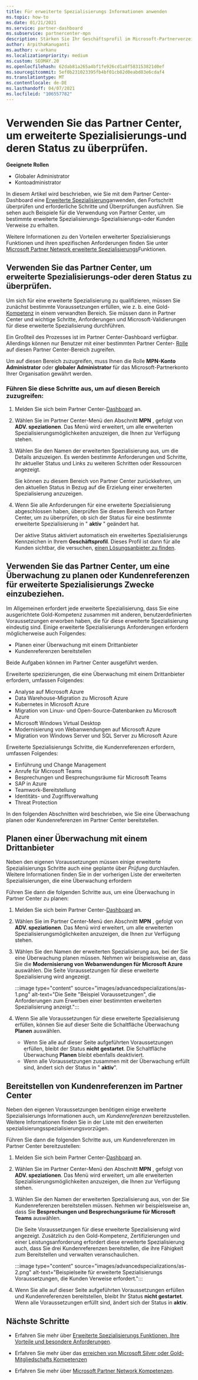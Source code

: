 ```yaml
---
title: Für erweiterte Spezialisierungs Informationen anwenden
ms.topic: how-to
ms.date: 01/21/2021
ms.service: partner-dashboard
ms.subservice: partnercenter-mpn
description: Stärken Sie Ihr Geschäftsprofil im Microsoft-Partnerverzeichnis. Erfahren Sie, wie Sie mithilfe von Partner Center erweiterte Spezialisierungs Arbeiten durchführen und diese erwerben.
author: ArpithaKanuganti
ms.author: v-arkanu
ms.localizationpriority: medium
ms.custom: SEOMAY.20
ms.openlocfilehash: 62dab81a265a4bf1fe926cd1a8f583153821d0ef
ms.sourcegitcommit: 5ef0b231023395fb4bf01cb82d0eabd83e6cdaf4
ms.translationtype: MT
ms.contentlocale: de-DE
ms.lasthandoff: 04/07/2021
ms.locfileid: "106557782"
---
```

# <a name="use-partner-center-to-apply-for-advanced-specializations-and-check-their-status"></a>Verwenden Sie das Partner Center, um erweiterte Spezialisierungs-und deren Status zu überprüfen.

**Geeignete Rollen**

- Globaler Administrator
- Kontoadministrator

In diesem Artikel wird beschrieben, wie Sie mit dem Partner Center-Dashboard eine [Erweiterte Spezialisierung](advanced-specializations.md)anwenden, den Fortschritt überprüfen und erforderliche Schritte und Überprüfungen ausführen. Sie sehen auch Beispiele für die Verwendung von Partner Center, um bestimmte erweiterte Spezialisierungs-Spezialisierungs-oder Kunden Verweise zu erhalten.

Weitere Informationen zu den Vorteilen erweiterter Spezialisierungs Funktionen und ihren spezifischen Anforderungen finden Sie unter [Microsoft Partner Network erweiterte Spezialisierungs](https://partner.microsoft.com/membership/advanced-specialization)Funktionen.

## <a name="use-partner-center-to-apply-for-advanced-specializations-or-check-their-status"></a>Verwenden Sie das Partner Center, um erweiterte Spezialisierungs-oder deren Status zu überprüfen.

Um sich für eine erweiterte Spezialisierung zu qualifizieren, müssen Sie zunächst bestimmte Voraussetzungen erfüllen, wie z. b. eine Gold- [Kompetenz](https://partner.microsoft.com/membership/competencies) in einem verwandten Bereich. Sie müssen dann in Partner Center und wichtige Schritte, Anforderungen und Microsoft-Validierungen für diese erweiterte Spezialisierung durchführen.

Ein Großteil des Prozesses ist im Partner Center-Dashboard verfügbar. Allerdings können nur Benutzer mit einer bestimmten Partner Center- [Rolle](permissions-overview.md) auf diesen Partner Center-Bereich zugreifen.

Um auf diesen Bereich zuzugreifen, muss Ihnen die Rolle **MPN-Konto Administrator** oder **globaler Administrator** für das Microsoft-Partnerkonto Ihrer Organisation gewährt werden.

### <a name="follow-these-steps-to-access-this-area"></a>Führen Sie diese Schritte aus, um auf diesen Bereich zuzugreifen:

1. Melden Sie sich beim Partner Center-[Dashboard](https://partner.microsoft.com/dashboard/home) an.

2. Wählen Sie im Partner Center-Menü den Abschnitt **MPN** , gefolgt von **ADV. speziationen**. Das Menü wird erweitert, um alle erweiterten Spezialisierungsmöglichkeiten anzuzeigen, die Ihnen zur Verfügung stehen.

3. Wählen Sie den Namen der erweiterten Spezialisierung aus, um die Details anzuzeigen. Es werden bestimmte Anforderungen und Schritte, Ihr aktueller Status und Links zu weiteren Schritten oder Ressourcen angezeigt.

   Sie können zu diesem Bereich von Partner Center zurückkehren, um den aktuellen Status in Bezug auf die Erzielung einer erweiterten Spezialisierung anzuzeigen.

4. Wenn Sie alle Anforderungen für eine erweiterte Spezialisierung abgeschlossen haben, überprüfen Sie diesen Bereich von Partner Center, um zu überprüfen, ob sich der Status für eine bestimmte erweiterte Spezialisierung in " **aktiv** " geändert hat.

   Der aktive Status aktiviert automatisch ein erweitertes Spezialisierungs Kennzeichen in Ihrem **Geschäftsprofil**. Dieses Profil ist dann für alle Kunden sichtbar, die versuchen, [einen Lösungsanbieter zu finden](https://www.microsoft.com/solution-providers/home).

## <a name="use-partner-center-to-schedule-an-audit-or-include-customer-references-for-advanced-specializations"></a>Verwenden Sie das Partner Center, um eine Überwachung zu planen oder Kundenreferenzen für erweiterte Spezialisierungs Zwecke einzubeziehen.

Im Allgemeinen erfordert jede erweiterte Spezialisierung, dass Sie eine ausgerichtete Gold-Kompetenz zusammen mit anderen, benutzerdefinierten Voraussetzungen erworben haben, die für diese erweiterte Spezialisierung eindeutig sind. Einige erweiterte Spezialisierungs Anforderungen erfordern möglicherweise auch Folgendes:

- Planen einer Überwachung mit einem Drittanbieter
- Kundenreferenzen bereitstellen

Beide Aufgaben können im Partner Center ausgeführt werden.

Erweiterte spezizierungen, die eine Überwachung mit einem Drittanbieter erfordern, umfassen Folgendes:

- Analyse auf Microsoft Azure
- Data Warehouse-Migration zu Microsoft Azure
- Kubernetes in Microsoft Azure
- Migration von Linux- und Open-Source-Datenbanken zu Microsoft Azure
- Microsoft Windows Virtual Desktop
- Modernisierung von Webanwendungen auf Microsoft Azure
- Migration von Windows Server und SQL Server zu Microsoft Azure

Erweiterte Spezialisierungs Schritte, die Kundenreferenzen erfordern, umfassen Folgendes:

- Einführung und Change Management
- Anrufe für Microsoft Teams
- Besprechungen und Besprechungsräume für Microsoft Teams
- SAP in Azure
- Teamwork-Bereitstellung
- Identitäts- und Zugriffsverwaltung
- Threat Protection

In den folgenden Abschnitten wird beschrieben, wie Sie eine Überwachung planen oder Kundenreferenzen im Partner Center bereitstellen.

## <a name="schedule-an-audit-with-a-third-party-auditor"></a>Planen einer Überwachung mit einem Drittanbieter

Neben den eigenen Voraussetzungen müssen einige erweiterte Spezialisierungs Schritte auch eine geplante über *Prüfung* durchlaufen. Weitere Informationen finden Sie in der vorherigen Liste der erweiterten Spezialisierungen, die eine Überwachung erfordern

Führen Sie dann die folgenden Schritte aus, um eine Überwachung in Partner Center zu planen:

1. Melden Sie sich beim Partner Center-[Dashboard](https://partner.microsoft.com/dashboard/home) an.

2. Wählen Sie im Partner Center-Menü den Abschnitt **MPN** , gefolgt von **ADV. speziationen**. Das Menü wird erweitert, um alle erweiterten Spezialisierungsmöglichkeiten anzuzeigen, die Ihnen zur Verfügung stehen.

3. Wählen Sie den Namen der erweiterten Spezialisierung aus, bei der Sie eine Überwachung planen müssen. Nehmen wir beispielsweise an, dass Sie die **Modernisierung von Webanwendungen für Microsoft Azure** auswählen. Die Seite Voraussetzungen für diese erweiterte Spezialisierung wird angezeigt.

   :::image type="content" source="images/advancedspecializations/as-1.png" alt-text="Die Seite &quot;Beispiel Voraussetzungen&quot;, die Anforderungen zum Erwerben einer bestimmten erweiterten Spezialisierung anzeigt.":::

4. Wenn Sie alle Voraussetzungen für diese erweiterte Spezialisierung erfüllen, können Sie auf dieser Seite die Schaltfläche Überwachung **Planen** auswählen.

   - Wenn Sie alle auf dieser Seite aufgeführten Voraussetzungen erfüllen, bleibt der Status **nicht gestartet**. Die Schaltfläche Überwachung **Planen** bleibt ebenfalls deaktiviert. 
   - Wenn alle Voraussetzungen zusammen mit der Überwachung erfüllt sind, ändert sich der Status in " **aktiv**".

## <a name="provide-customer-references-in-partner-center"></a>Bereitstellen von Kundenreferenzen im Partner Center

Neben den eigenen Voraussetzungen benötigen einige erweiterte Spezialisierungs Informationen auch, um *Kundenreferenzen* bereitzustellen. Weitere Informationen finden Sie in der Liste mit den erweiterten spezialisierungsspezialisierungsvorzügen.

Führen Sie dann die folgenden Schritte aus, um Kundenreferenzen im Partner Center bereitzustellen:

1. Melden Sie sich beim Partner Center-[Dashboard](https://partner.microsoft.com/dashboard/home) an.

2. Wählen Sie im Partner Center-Menü den Abschnitt **MPN** , gefolgt von **ADV. speziationen**. Das Menü wird erweitert, um alle erweiterten Spezialisierungsmöglichkeiten anzuzeigen, die Ihnen zur Verfügung stehen.

3. Wählen Sie den Namen der erweiterten Spezialisierung aus, von der Sie Kundenreferenzen bereitstellen müssen. Nehmen wir beispielsweise an, dass Sie **Besprechungen und Besprechungsräume für Microsoft Teams** auswählen.

   Die Seite Voraussetzungen für diese erweiterte Spezialisierung wird angezeigt. Zusätzlich zu den Gold-Kompetenz, Zertifizierungen und einer Leistungsanforderung erfordert diese erweiterte Spezialisierung auch, dass Sie drei Kundenreferenzen bereitstellen, die ihre Fähigkeit zum Bereitstellen und verwalten veranschaulichen.

   :::image type="content" source="images/advancedspecializations/as-2.png" alt-text="Beispielseite für erweiterte Spezialisierungs Voraussetzungen, die Kunden Verweise erfordert.":::

4. Wenn Sie alle auf dieser Seite aufgeführten Voraussetzungen erfüllen und Kundenreferenzen bereitstellen, bleibt Ihr Status **nicht gestartet**. Wenn alle Voraussetzungen erfüllt sind, ändert sich der Status in **aktiv**.

## <a name="next-steps"></a>Nächste Schritte

- Erfahren Sie mehr über [Erweiterte Spezialisierungs Funktionen, Ihre Vorteile und besondere Anforderungen](https://partner.microsoft.com/membership/advanced-specialization).

- Erfahren Sie mehr über das [erreichen von Microsoft Silver oder Gold-Mitgliedschafts Kompetenzen](learn-about-competencies.md)

- Erfahren Sie mehr über [Microsoft Partner Network Kompetenzen](https://partner.microsoft.com/membership/competencies).
